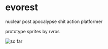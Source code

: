 # evorest
nuclear post apocalypse shit action platformer

prototype sprites by rvros

![so far](https://user-images.githubusercontent.com/23701036/56603334-c4070f00-6629-11e9-8b6b-84cf0f5e7e8e.gif)

